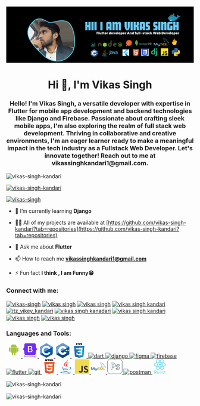 ![logo](https://github.com/vikas-singh-kandari/vikas-singh-kandari/blob/main/Blue%20Geometric%20Technology%20Linkdln%20Banner.png)
<h1 align="center">Hi 👋, I'm Vikas Singh</h1>
<h3 align="center">Hello! I'm Vikas Singh, a versatile developer with expertise in Flutter for mobile app development and backend technologies like Django and Firebase. Passionate about crafting sleek mobile apps, I'm also exploring the realm of full stack web development. Thriving in collaborative and creative environments, I'm an eager learner ready to make a meaningful impact in the tech industry as a Fullstack Web Developer. Let's innovate together! Reach out to me at vikassinghkandari1@gmail.com.</h3>


<p align="left"> <img src="https://komarev.com/ghpvc/?username=vikas-singh-kandari&label=Profile%20views&color=0e75b6&style=flat" alt="vikas-singh-kandari" /> </p>

<p align="left"> <a href="https://github.com/ryo-ma/github-profile-trophy"><img src="https://github-profile-trophy.vercel.app/?username=vikas-singh-kandari" alt="vikas-singh-kandari" /></a> </p>

<p align="left"> <a href="https://twitter.com/vikas-singh" target="blank"><img src="https://img.shields.io/twitter/follow/vikas-singh?logo=twitter&style=for-the-badge" alt="vikas-singh" /></a> </p>

- 🌱 I’m currently learning **Django**

- 👨‍💻 All of my projects are available at [https://github.com/vikas-singh-kandari?tab=repositories](https://github.com/vikas-singh-kandari?tab=repositories)

- 💬 Ask me about **Flutter**

- 📫 How to reach me **vikassinghkandari1@gmail.com**

- ⚡ Fun fact **I think , I am Funny😁**

<h3 align="left">Connect with me:</h3>
<p align="left">
<a href="https://twitter.com/vikas-singh" target="blank"><img align="center" src="https://raw.githubusercontent.com/rahuldkjain/github-profile-readme-generator/master/src/images/icons/Social/twitter.svg" alt="vikas-singh" height="30" width="40" /></a>
<a href="https://linkedin.com/in/vikas singh" target="blank"><img align="center" src="https://raw.githubusercontent.com/rahuldkjain/github-profile-readme-generator/master/src/images/icons/Social/linked-in-alt.svg" alt="vikas singh" height="30" width="40" /></a>
<a href="https://stackoverflow.com/users/vikas singh" target="blank"><img align="center" src="https://raw.githubusercontent.com/rahuldkjain/github-profile-readme-generator/master/src/images/icons/Social/stack-overflow.svg" alt="vikas singh" height="30" width="40" /></a>
<a href="https://fb.com/vikas singh kandari" target="blank"><img align="center" src="https://raw.githubusercontent.com/rahuldkjain/github-profile-readme-generator/master/src/images/icons/Social/facebook.svg" alt="vikas singh kandari" height="30" width="40" /></a>
<a href="https://instagram.com/itz_vikey_kandari" target="blank"><img align="center" src="https://raw.githubusercontent.com/rahuldkjain/github-profile-readme-generator/master/src/images/icons/Social/instagram.svg" alt="itz_vikey_kandari" height="30" width="40" /></a>
<a href="https://www.youtube.com/c/vikas singh kanadari" target="blank"><img align="center" src="https://raw.githubusercontent.com/rahuldkjain/github-profile-readme-generator/master/src/images/icons/Social/youtube.svg" alt="vikas singh kanadari" height="30" width="40" /></a>
<a href="https://www.hackerrank.com/vikas singh kandari" target="blank"><img align="center" src="https://raw.githubusercontent.com/rahuldkjain/github-profile-readme-generator/master/src/images/icons/Social/hackerrank.svg" alt="vikas singh kandari" height="30" width="40" /></a>
<a href="https://www.leetcode.com/vikas singh" target="blank"><img align="center" src="https://raw.githubusercontent.com/rahuldkjain/github-profile-readme-generator/master/src/images/icons/Social/leet-code.svg" alt="vikas singh" height="30" width="40" /></a>
<a href="https://auth.geeksforgeeks.org/user/vikas singh" target="blank"><img align="center" src="https://raw.githubusercontent.com/rahuldkjain/github-profile-readme-generator/master/src/images/icons/Social/geeks-for-geeks.svg" alt="vikas singh" height="30" width="40" /></a>
</p>

<h3 align="left">Languages and Tools:</h3>
<p align="left"> <a href="https://developer.android.com" target="_blank" rel="noreferrer"> <img src="https://raw.githubusercontent.com/devicons/devicon/master/icons/android/android-original-wordmark.svg" alt="android" width="40" height="40"/> </a> <a href="https://getbootstrap.com" target="_blank" rel="noreferrer"> <img src="https://raw.githubusercontent.com/devicons/devicon/master/icons/bootstrap/bootstrap-plain-wordmark.svg" alt="bootstrap" width="40" height="40"/> </a> <a href="https://www.cprogramming.com/" target="_blank" rel="noreferrer"> <img src="https://raw.githubusercontent.com/devicons/devicon/master/icons/c/c-original.svg" alt="c" width="40" height="40"/> </a> <a href="https://www.w3schools.com/cpp/" target="_blank" rel="noreferrer"> <img src="https://raw.githubusercontent.com/devicons/devicon/master/icons/cplusplus/cplusplus-original.svg" alt="cplusplus" width="40" height="40"/> </a> <a href="https://www.w3schools.com/css/" target="_blank" rel="noreferrer"> <img src="https://raw.githubusercontent.com/devicons/devicon/master/icons/css3/css3-original-wordmark.svg" alt="css3" width="40" height="40"/> </a> <a href="https://dart.dev" target="_blank" rel="noreferrer"> <img src="https://www.vectorlogo.zone/logos/dartlang/dartlang-icon.svg" alt="dart" width="40" height="40"/> </a> <a href="https://www.djangoproject.com/" target="_blank" rel="noreferrer"> <img src="https://cdn.worldvectorlogo.com/logos/django.svg" alt="django" width="40" height="40"/> </a> <a href="https://www.figma.com/" target="_blank" rel="noreferrer"> <img src="https://www.vectorlogo.zone/logos/figma/figma-icon.svg" alt="figma" width="40" height="40"/> </a> <a href="https://firebase.google.com/" target="_blank" rel="noreferrer"> <img src="https://www.vectorlogo.zone/logos/firebase/firebase-icon.svg" alt="firebase" width="40" height="40"/> </a> <a href="https://flutter.dev" target="_blank" rel="noreferrer"> <img src="https://www.vectorlogo.zone/logos/flutterio/flutterio-icon.svg" alt="flutter" width="40" height="40"/> </a> <a href="https://git-scm.com/" target="_blank" rel="noreferrer"> <img src="https://www.vectorlogo.zone/logos/git-scm/git-scm-icon.svg" alt="git" width="40" height="40"/> </a> <a href="https://www.w3.org/html/" target="_blank" rel="noreferrer"> <img src="https://raw.githubusercontent.com/devicons/devicon/master/icons/html5/html5-original-wordmark.svg" alt="html5" width="40" height="40"/> </a> <a href="https://www.java.com" target="_blank" rel="noreferrer"> <img src="https://raw.githubusercontent.com/devicons/devicon/master/icons/java/java-original.svg" alt="java" width="40" height="40"/> </a> <a href="https://developer.mozilla.org/en-US/docs/Web/JavaScript" target="_blank" rel="noreferrer"> <img src="https://raw.githubusercontent.com/devicons/devicon/master/icons/javascript/javascript-original.svg" alt="javascript" width="40" height="40"/> </a> <a href="https://www.mysql.com/" target="_blank" rel="noreferrer"> <img src="https://raw.githubusercontent.com/devicons/devicon/master/icons/mysql/mysql-original-wordmark.svg" alt="mysql" width="40" height="40"/> </a> <a href="https://www.photoshop.com/en" target="_blank" rel="noreferrer"> <img src="https://raw.githubusercontent.com/devicons/devicon/master/icons/photoshop/photoshop-line.svg" alt="photoshop" width="40" height="40"/> </a> <a href="https://postman.com" target="_blank" rel="noreferrer"> <img src="https://www.vectorlogo.zone/logos/getpostman/getpostman-icon.svg" alt="postman" width="40" height="40"/> </a> <a href="https://reactjs.org/" target="_blank" rel="noreferrer"> <img src="https://raw.githubusercontent.com/devicons/devicon/master/icons/react/react-original-wordmark.svg" alt="react" width="40" height="40"/> </a> </p>

<p><img align="center" src="https://github-readme-stats.vercel.app/api/top-langs?username=vikas-singh-kandari&show_icons=true&locale=en&layout=compact" alt="vikas-singh-kandari" /></p>

<p><img align="center" src="https://github-readme-streak-stats.herokuapp.com/?user=vikas-singh-kandari&" alt="vikas-singh-kandari" /></p>
